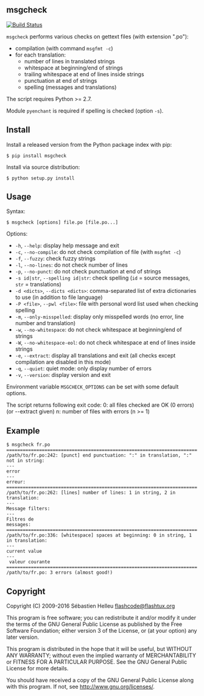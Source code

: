 ## msgcheck

[![Build Status](https://travis-ci.org/flashcode/msgcheck.svg?branch=master)](https://travis-ci.org/flashcode/msgcheck)

`msgcheck` performs various checks on gettext files (with extension ".po"):

* compilation (with command `msgfmt -c`)
* for each translation:
  * number of lines in translated strings
  * whitespace at beginning/end of strings
  * trailing whitespace at end of lines inside strings
  * punctuation at end of strings
  * spelling (messages and translations)

The script requires Python >= 2.7.

Module `pyenchant` is required if spelling is checked (option `-s`).

## Install

Install a released version from the Python package index with pip:

    $ pip install msgcheck

Install via source distribution:

    $ python setup.py install

## Usage

Syntax:

    $ msgcheck [options] file.po [file.po...]

Options:

* `-h`, `--help`: display help message and exit
* `-c`, `--no-compile`: do not check compilation of file (with `msgfmt -c`)
* `-f`, `--fuzzy`: check fuzzy strings
* `-l`, `--no-lines`: do not check number of lines
* `-p`, `--no-punct`: do not check punctuation at end of strings
* `-s id|str`, `--spelling id|str`: check spelling (`id` = source messages,
  `str` = translations)
* `-d <dicts>`, `--dicts <dicts>`: comma-separated list of extra dictionaries
  to use (in addition to file language)
* `-P <file>`, `--pwl <file>`: file with personal word list used when checking
  spelling
* `-m`, `--only-misspelled`: display only misspelled words (no error, line
  number and translation)
* `-w`, `--no-whitespace`: do not check whitespace at beginning/end of strings
* `-W`, `--no-whitespace-eol`: do not check whitespace at end of lines inside
  strings
* `-e`, `--extract`: display all translations and exit (all checks except
  compilation are disabled in this mode)
* `-q`, `--quiet`: quiet mode: only display number of errors
* `-v`, `--version`: display version and exit

Environment variable `MSGCHECK_OPTIONS` can be set with some default options.

The script returns following exit code:
  0: all files checked are OK (0 errors) (or --extract given)
  n: number of files with errors (n >= 1)

## Example

    $ msgcheck fr.po
    ======================================================================
    /path/to/fr.po:242: [punct] end punctuation: ":" in translation, ":" not in string:
    ---
    error
    ---
    erreur:
    ======================================================================
    /path/to/fr.po:262: [lines] number of lines: 1 in string, 2 in translation:
    ---
    Message filters:
    ---
    Filtres de
    messages:
    ======================================================================
    /path/to/fr.po:336: [whitespace] spaces at beginning: 0 in string, 1 in translation:
    ---
    current value
    ---
     valeur courante
    ======================================================================
    /path/to/fr.po: 3 errors (almost good!)

## Copyright

Copyright (C) 2009-2016 Sébastien Helleu <flashcode@flashtux.org>

This program is free software; you can redistribute it and/or modify
it under the terms of the GNU General Public License as published by
the Free Software Foundation; either version 3 of the License, or
(at your option) any later version.

This program is distributed in the hope that it will be useful,
but WITHOUT ANY WARRANTY; without even the implied warranty of
MERCHANTABILITY or FITNESS FOR A PARTICULAR PURPOSE.  See the
GNU General Public License for more details.

You should have received a copy of the GNU General Public License
along with this program.  If not, see <http://www.gnu.org/licenses/>.
